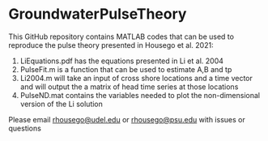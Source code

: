 # GroundwaterPulseTheory

 This GitHub repository contains MATLAB codes that can be used to reproduce the pulse theory presented in Housego et al. 2021:
 1. LiEquations.pdf has the equations presented in Li et al. 2004
 2. PulseFit.m is a function that can be used to estimate A,B and tp 
 3. Li2004.m will take an input of cross shore locations and a time vector and will output the a matrix of head time series at those locations
 4. PulseND.mat contains the variables needed to plot the non-dimensional version of the Li solution
 
 Please email rhousego@udel.edu or rhousego@psu.edu with issues or questions
